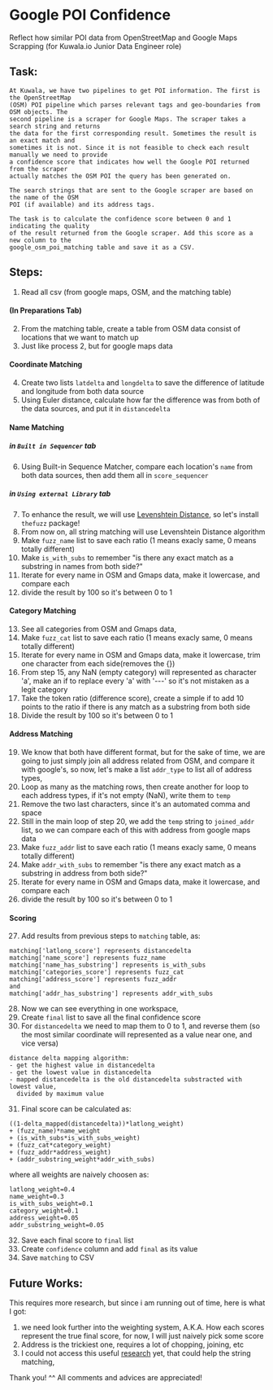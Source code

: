 # Google POI Confidence
Reflect how similar POI data from OpenStreetMap and Google Maps Scrapping
(for Kuwala.io Junior Data Engineer role)
## Task:
```
At Kuwala, we have two pipelines to get POI information. The first is the OpenStreetMap
(OSM) POI pipeline which parses relevant tags and geo-boundaries from OSM objects. The
second pipeline is a scraper for Google Maps. The scraper takes a search string and returns
the data for the first corresponding result. Sometimes the result is an exact match and
sometimes it is not. Since it is not feasible to check each result manually we need to provide
a confidence score that indicates how well the Google POI returned from the scraper
actually matches the OSM POI the query has been generated on.

The search strings that are sent to the Google scraper are based on the name of the OSM
POI (if available) and its address tags.

The task is to calculate the confidence score between 0 and 1 indicating the quality
of the result returned from the Google scraper. Add this score as a new column to the
google_osm_poi_matching table and save it as a CSV.
```



## Steps: 
1. Read all csv (from google maps, OSM, and the matching table)
#### (In Preparations Tab)
2. From the matching table, create a table from OSM data consist of locations that we want to match up
3. Just like process 2, but for google maps data
#### Coordinate Matching
4. Create two lists `latdelta` and `longdelta` to save the difference of latitude and longitude from both data source
5. Using Euler distance, calculate how far the difference was from both of the data sources, and put it in `distancedelta`
#### Name Matching
##### in `Built in Sequencer` tab
6. Using Built-in Sequence Matcher, compare each location's `name` from both data sources, then add them all in `score_sequencer`
##### in `Using external Library` tab
7. To enhance the result, we will use [Levenshtein Distance](https://en.wikipedia.org/wiki/Levenshtein_distance), so let's install `thefuzz` package!
8. From now on, all string matching will use Levenshtein Distance algorithm
9. Make `fuzz_name` list to save each ratio (1 means exacly same, 0 means totally different)
10. Make `is_with_subs` to remember "is there any exact match as a substring in names from both side?"
11. Iterate for every name in OSM and Gmaps data, make it lowercase, and compare each
12. divide the result by 100 so it's between 0 to 1
#### Category Matching
13. See all categories from OSM and Gmaps data,  
14. Make `fuzz_cat` list to save each ratio (1 means exacly same, 0 means totally different)
15. Iterate for every name in OSM and Gmaps data, make it lowercase, trim one character from each side(removes the {})
16. From step 15, any NaN (empty category) will represented as character 'a', make an if to replace every 'a' with '---' so it's not mistaken as a legit category
17. Take the token ratio (difference score), create a simple if to add 10 points to the ratio if there is any match as a substring from both side
18. Divide the result by 100 so it's between 0 to 1
#### Address Matching
19. We know that both have different format, but for the sake of time, we are going to just simply join all address related from OSM, and compare it with google's, so now, let's make a list `addr_type` to list all of address types, 
20. Loop as many as the matching rows, then create another for loop to each address types, if it's not empty (NaN), write them to `temp`
21. Remove the two last characters, since it's an automated comma and space
22. Still in the main loop of step 20, we add the `temp` string to `joined_addr` list, so we can compare each of this with address from google maps data
23. Make `fuzz_addr` list to save each ratio (1 means exacly same, 0 means totally different)
24. Make `addr_with_subs` to remember "is there any exact match as a substring in address from both side?"
25. Iterate for every name in OSM and Gmaps data, make it lowercase, and compare each
26. divide the result by 100 so it's between 0 to 1
#### Scoring
27. Add results from previous steps to `matching` table, as:
```
matching['latlong_score'] represents distancedelta
matching['name_score'] represents fuzz_name
matching['name_has_substring'] represents is_with_subs
matching['categories_score'] represents fuzz_cat
matching['address_score'] represents fuzz_addr
and
matching['addr_has_substring'] represents addr_with_subs
```
28. Now we can see everything in one workspace, 
29. Create `final` list to save all the final confidence score
30. For `distancedelta` we need to map them to 0 to 1, and reverse them (so the most similar coordinate will represented as a value near one, and vice versa)
```
distance delta mapping algorithm:
- get the highest value in distancedelta
- get the lowest value in distancedelta
- mapped distancedelta is the old distancedelta substracted with lowest value, 
  divided by maximum value 
```
31. Final score can be calculated as:
```
((1-delta_mapped(distancedelta))*latlong_weight) 
+ (fuzz_name)*name_weight 
+ (is_with_subs*is_with_subs_weight) 
+ (fuzz_cat*category_weight) 
+ (fuzz_addr*address_weight) 
+ (addr_substring_weight*addr_with_subs)

```
where all weights are naively choosen as:
```
latlong_weight=0.4
name_weight=0.3
is_with_subs_weight=0.1
category_weight=0.1
address_weight=0.05
addr_substring_weight=0.05
```
32. Save each final score to `final` list
33. Create `confidence` column and add `final` as its value
34. Save `matching` to CSV

## Future Works:
This requires more research, but since i am running out of time, here is what I got:
1. we need look further into the weighting system, A.K.A. How each scores represent the true final score, for now, I will just naively pick some score
2. Address is the trickiest one, requires a lot of chopping, joining, etc
3. I could not access this useful [research](https://www.researchgate.net/publication/2834776_A_comparison_of_string_DISTANCE_metrics_for_name-matching_tasks
) yet, that could help the string matching,


Thank you! ^^ All comments and advices are appreciated!

